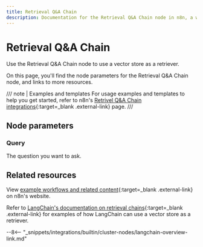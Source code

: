 ```yaml
---
title: Retrieval Q&A Chain
description: Documentation for the Retrieval Q&A Chain node in n8n, a workflow automation platform. Includes details of operations and configuration, and links to examples and credentials information.
---
```


# Retrieval Q&A Chain

Use the Retrieval Q&A Chain node to use a vector store as a retriever.

On this page, you'll find the node parameters for the Retrieval Q&A Chain node, and links to more resources.

/// note | Examples and templates
For usage examples and templates to help you get started, refer to n8n's [Retrivel Q&A Chain integrations](https://n8n.io/integrations/retrieval-qanda-chain/){:target=_blank .external-link} page.
///	

## Node parameters

### Query

The question you want to ask.

## Related resources

View [example workflows and related content](https://n8n.io/integrations/retrieval-qanda-chain/){:target=_blank .external-link} on n8n's website.

Refer to [LangChain's documentation on retrieval chains](https://js.langchain.com/docs/modules/chains/popular/vector_db_qa){:target=_blank .external-link} for examples of how LangChain can use a vector store as a retriever.

--8<-- "_snippets/integrations/builtin/cluster-nodes/langchain-overview-link.md"
